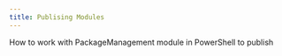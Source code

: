 ```yaml
---
title: Publising Modules
---
```


How to work with PackageManagement module in PowerShell to publish